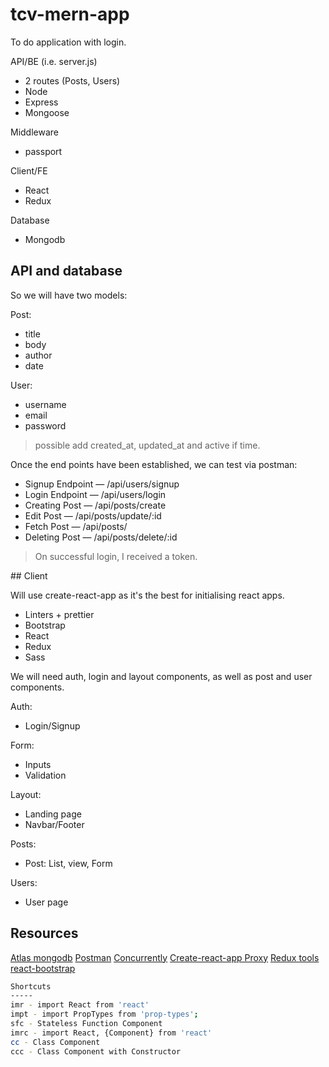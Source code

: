 # tcv-mern-app

To do application with login.

API/BE (i.e. server.js)

- 2 routes (Posts, Users)
- Node
- Express
- Mongoose

Middleware

- passport

Client/FE

- React
- Redux

Database

- Mongodb

## API and database

So we will have two models:

Post:

- title
- body
- author
- date

User:

- username
- email
- password

> possible add created_at, updated_at and active if time.

Once the end points have been established, we can test via postman:

- Signup Endpoint — /api/users/signup
- Login Endpoint — /api/users/login
- Creating Post — /api/posts/create
- Edit Post — /api/posts/update/:id
- Fetch Post — /api/posts/
- Deleting Post — /api/posts/delete/:id

> On successful login, I received a token.

## Client

Will use create-react-app as it's the best for initialising react apps.

- Linters + prettier
- Bootstrap
- React
- Redux
- Sass

We will need auth, login and layout components, as well as post and user components.

Auth:

- Login/Signup

Form:

- Inputs
- Validation

Layout:

- Landing page
- Navbar/Footer

Posts:

- Post: List, view, Form

Users:

- User page

## Resources

[Atlas mongodb](https://docs.atlas.mongodb.com/getting-started/)
[Postman]()
[Concurrently](https://www.npmjs.com/package/concurrently)
[Create-react-app Proxy](https://create-react-app.dev/docs/proxying-api-requests-in-development)
[Redux tools](https://chrome.google.com/webstore/detail/redux-devtools/lmhkpmbekcpmknklioeibfkpmmfibljd?hl=en)
[react-bootstrap](https://react-bootstrap.github.io/)

```bash
Shortcuts
-----
imr - import React from 'react'
impt - import PropTypes from 'prop-types';
sfc - Stateless Function Component
imrc - import React, {Component} from 'react'
cc - Class Component
ccc - Class Component with Constructor
```
